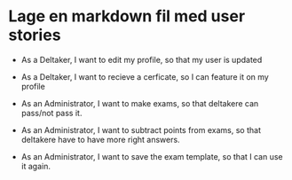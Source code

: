 # Lage en markdown fil med user stories

* As a Deltaker, I want to edit my profile, so that my user is updated 
* As a Deltaker, I want to recieve a cerficate, so I can feature it on my profile


* As an Administrator, I want to make exams, so that deltakere can pass/not pass it.
* As an Administrator, I want to subtract points from exams, so that deltakere have to have more right answers. 
* As an Administrator, I want to save the exam template, so that I can use it again.



